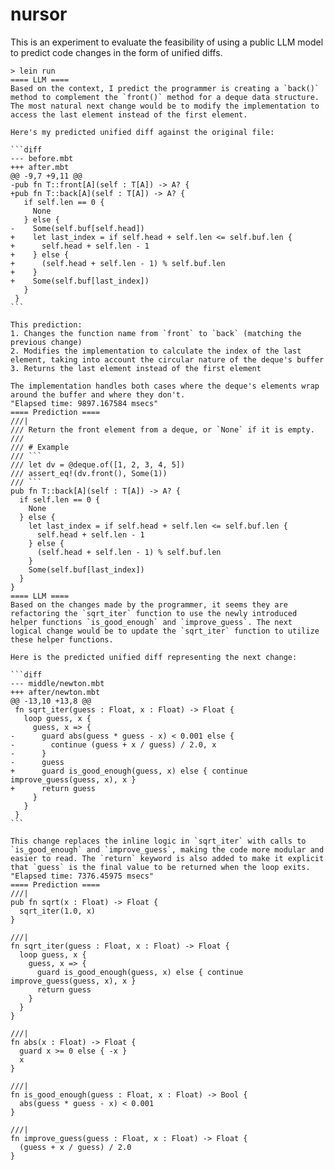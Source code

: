 # nursor

This is an experiment to evaluate the feasibility of using a public LLM model to predict code changes
in the form of unified diffs.

````console
> lein run
==== LLM ====
Based on the context, I predict the programmer is creating a `back()` method to complement the `front()` method for a deque data structure.
The most natural next change would be to modify the implementation to access the last element instead of the first element.

Here's my predicted unified diff against the original file:

```diff
--- before.mbt
+++ after.mbt
@@ -9,7 +9,11 @@
-pub fn T::front[A](self : T[A]) -> A? {
+pub fn T::back[A](self : T[A]) -> A? {
   if self.len == 0 {
     None
   } else {
-    Some(self.buf[self.head])
+    let last_index = if self.head + self.len <= self.buf.len {
+      self.head + self.len - 1
+    } else {
+      (self.head + self.len - 1) % self.buf.len
+    }
+    Some(self.buf[last_index])
   }
 }
```

This prediction:
1. Changes the function name from `front` to `back` (matching the previous change)
2. Modifies the implementation to calculate the index of the last element, taking into account the circular nature of the deque's buffer
3. Returns the last element instead of the first element

The implementation handles both cases where the deque's elements wrap around the buffer and where they don't.
"Elapsed time: 9897.167584 msecs"
==== Prediction ====
///|
/// Return the front element from a deque, or `None` if it is empty.
///
/// # Example
/// ```
/// let dv = @deque.of([1, 2, 3, 4, 5])
/// assert_eq!(dv.front(), Some(1))
/// ```
pub fn T::back[A](self : T[A]) -> A? {
  if self.len == 0 {
    None
  } else {
    let last_index = if self.head + self.len <= self.buf.len {
      self.head + self.len - 1
    } else {
      (self.head + self.len - 1) % self.buf.len
    }
    Some(self.buf[last_index])
  }
}
==== LLM ====
Based on the changes made by the programmer, it seems they are refactoring the `sqrt_iter` function to use the newly introduced helper functions `is_good_enough` and `improve_guess`. The next logical change would be to update the `sqrt_iter` function to utilize these helper functions.

Here is the predicted unified diff representing the next change:

```diff
--- middle/newton.mbt
+++ after/newton.mbt
@@ -13,10 +13,8 @@
 fn sqrt_iter(guess : Float, x : Float) -> Float {
   loop guess, x {
     guess, x => {
-      guard abs(guess * guess - x) < 0.001 else {
-        continue (guess + x / guess) / 2.0, x
-      }
-      guess
+      guard is_good_enough(guess, x) else { continue improve_guess(guess, x), x }
+      return guess
     }
   }
 }
```

This change replaces the inline logic in `sqrt_iter` with calls to `is_good_enough` and `improve_guess`, making the code more modular and easier to read. The `return` keyword is also added to make it explicit that `guess` is the final value to be returned when the loop exits.
"Elapsed time: 7376.45975 msecs"
==== Prediction ====
///|
pub fn sqrt(x : Float) -> Float {
  sqrt_iter(1.0, x)
}

///|
fn sqrt_iter(guess : Float, x : Float) -> Float {
  loop guess, x {
    guess, x => {
      guard is_good_enough(guess, x) else { continue improve_guess(guess, x), x }
      return guess
    }
  }
}

///|
fn abs(x : Float) -> Float {
  guard x >= 0 else { -x }
  x
}

///|
fn is_good_enough(guess : Float, x : Float) -> Bool {
  abs(guess * guess - x) < 0.001
}

///|
fn improve_guess(guess : Float, x : Float) -> Float {
  (guess + x / guess) / 2.0
}

````
